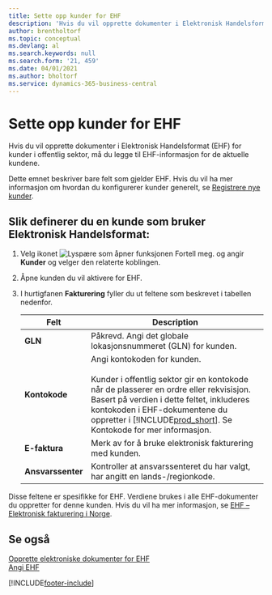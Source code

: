 ```yaml
---
title: Sette opp kunder for EHF
description: 'Hvis du vil opprette dokumenter i Elektronisk Handelsformat (EHF) for kunder i offentlig sektor i Norge, må du legge til EHF-informasjon for de aktuelle kundene.'
author: brentholtorf
ms.topic: conceptual
ms.devlang: al
ms.search.keywords: null
ms.search.form: '21, 459'
ms.date: 04/01/2021
ms.author: bholtorf
ms.service: dynamics-365-business-central
---
```

# <a name="set-up-customers-for-ehf"></a>Sette opp kunder for EHF
Hvis du vil opprette dokumenter i Elektronisk Handelsformat (EHF) for kunder i offentlig sektor, må du legge til EHF-informasjon for de aktuelle kundene.  

Dette emnet beskriver bare felt som gjelder EHF. Hvis du vil ha mer informasjon om hvordan du konfigurerer kunder generelt, se [Registrere nye kunder](../../sales-how-register-new-customers.md).  

## <a name="to-set-up-a-customer-that-uses-elektronisk-handelsformat"></a>Slik definerer du en kunde som bruker Elektronisk Handelsformat:

1.  Velg ikonet ![Lyspære som åpner funksjonen Fortell meg.](../../media/ui-search/search_small.png "Fortell hva du vil gjøre") og angir **Kunder** og velger den relaterte koblingen.  
2.  Åpne kunden du vil aktivere for EHF.  
3.  I hurtigfanen **Fakturering** fyller du ut feltene som beskrevet i tabellen nedenfor.  

    |Felt|Description|  
    |---------------------------------|---------------------------------------|  
    |**GLN**|Påkrevd. Angi det globale lokasjonsnummeret (GLN) for kunden.|  
    |**Kontokode**|Angi kontokoden for kunden.<br /><br /> Kunder i offentlig sektor gir en kontokode når de plasserer en ordre eller rekvisisjon. Basert på verdien i dette feltet, inkluderes kontokoden i EHF-dokumentene du oppretter i [!INCLUDE[prod_short](../../includes/prod_short.md)]. Se Kontokode for mer informasjon.|  
    |**E-faktura**|Merk av for å bruke elektronisk fakturering med kunden.|  
    |**Ansvarssenter**|Kontroller at ansvarssenteret du har valgt, har angitt en lands-/regionkode.|  

Disse feltene er spesifikke for EHF. Verdiene brukes i alle EHF-dokumenter du oppretter for denne kunden. Hvis du vil ha mer informasjon, se [EHF – Elektronisk fakturering i Norge](ehf-electronic-invoicing-in-norway.md).  

## <a name="see-also"></a>Se også
 [Opprette elektroniske dokumenter for EHF](how-to-create-electronic-documents-for-ehf.md)   
 [Angi EHF](how-to-set-up-ehf.md)


[!INCLUDE[footer-include](../../includes/footer-banner.md)]
